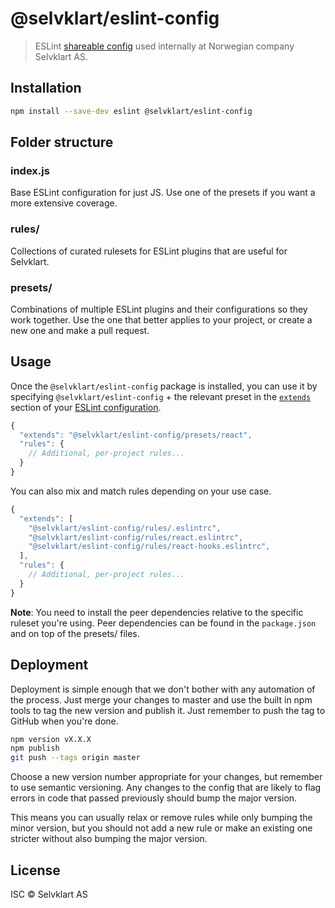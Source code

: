 # @selvklart/eslint-config

> ESLint [shareable config](http://eslint.org/docs/developer-guide/shareable-configs.html) used internally at Norwegian company Selvklart AS.

## Installation

```sh
npm install --save-dev eslint @selvklart/eslint-config
```

## Folder structure

### index.js
Base ESLint configuration for just JS. Use one of the presets if you want a more extensive coverage.

### rules/
Collections of curated rulesets for ESLint plugins that are useful for Selvklart.

### presets/
Combinations of multiple ESLint plugins and their configurations so they work together.
Use the one that better applies to your project, or create a new one and make a pull request.

## Usage

Once the `@selvklart/eslint-config` package is installed, you can use it by specifying `@selvklart/eslint-config` + the relevant preset in the [`extends`](http://eslint.org/docs/user-guide/configuring#extending-configuration-files) section of your [ESLint configuration](http://eslint.org/docs/user-guide/configuring).

```js
{
  "extends": "@selvklart/eslint-config/presets/react",
  "rules": {
    // Additional, per-project rules...
  }
}
```

You can also mix and match rules depending on your use case.

```js
{
  "extends": [
    "@selvklart/eslint-config/rules/.eslintrc",
    "@selvklart/eslint-config/rules/react.eslintrc",
    "@selvklart/eslint-config/rules/react-hooks.eslintrc",
  ],
  "rules": {
    // Additional, per-project rules...
  }
}
```

**Note**: You need to install the peer dependencies relative to the specific ruleset you're using. Peer dependencies can be found in the `package.json` and on top of the presets/ files.

## Deployment

Deployment is simple enough that we don't bother with any automation of the process. Just merge your changes to master and use the built in npm tools to tag the new version and publish it. Just remember to push the tag to GitHub when you're done.

```sh
npm version vX.X.X
npm publish
git push --tags origin master
```

Choose a new version number appropriate for your changes, but remember to use semantic versioning. Any changes to the config that are likely to flag errors in code that passed previously should bump the major version.

This means you can usually relax or remove rules while only bumping the minor version, but you should not add a new rule or make an existing one stricter without also bumping the major version.

## License

ISC © Selvklart AS
